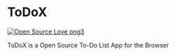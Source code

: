 # ToDoX
[![Open Source Love png3](https://badges.frapsoft.com/os/v3/open-source.png?v=103)](https://github.com/realYellowDev/anobrowser/)

ToDoX is a Open Source To-Do List App for the Browser
